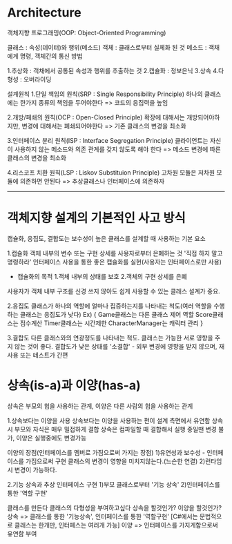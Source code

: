 # Architecture

객체지향 프로그래밍(OOP: Object-Oriented Programming)

클래스 : 속성(데이터)와 행위(메소드)
객체 : 클래스로부터 실체화 된 것
메소드 : 객채에게 명령, 객체간의 통신 방법

1.추상화 : 객채에서 공통된 속성과 행위를 추출하는 것
2.캡슐화 : 정보은닉
3.상속
4.다형성 : 오버라이딩

설계원칙
1.단일 책임의 원칙(SRP : Single Responsibility Principle)
하나의 클래스에는 한가지 종류의 책임을 두어야한다 => 코드의 응집력을 높임

2.개방/페쇄의 원칙(OCP : Open-Closed Principle)
확장에 대해서는 개방되어야하지만, 변경에 대해서는 폐쇄되어야한다 => 기존 클래스의 변경을 최소화

3.인터페이스 분리 원칙(ISP : Interface Segregation Principle)
클라이언트는 자신이 사용하지 않는 메소드와 의존 관계를 갖지 않도록 해야 한다 => 메소드 변경에 따른 클래스의 변경을 최소화

4.리스코프 치환 원칙(LSP : Liskov Substituion Principle)
고차원 모듈은 저차원 모듈에 의존하면 안된다 => 추상클래스나 인터페이스에 의존하자

------------------------------------------------------------------------
# 객체지향 설계의 기본적인 사고 방식
캡슐화, 응집도, 결합도는 보수성이 높은 클래스를 설계할 때 사용하는 기본 요소

1.캡슐화
객체 내부의 변수 또는 구현 상세를 사용자로부터 은폐하는 것
'직접 하지 말고 명령하라'
인터페이스 사용을 통한 좋은 캡슐화를 실현(사용자는 인터페이스로만 사용)

- 캡슐화의 목적
 1.객체 내부의 상태를 보호
 2.객체의 구현 상세를 은폐

 사용자가 객체 내부 구조를 신경 쓰지 않아도 쉽게 사용할 수 있는 클래스 설계가 중요.

 2.응집도
 클래스가 하나의 역할에 얼마나 집증하는지를 나타내는 척도(여러 역할을 수행하는 클래스는 응집도가 낮다)
 Ex)
 {
	 Game클래스는 다른 클래스 제어 역할
 	Score클래스는 점수계산
 	Timer클래스는 시간제한
 	CharacterManager는 캐릭터 관리
 }

 3.결합도
 다른 클래스와의 연광정도를 나타내는 척도.
 클래스는 가능한 서로 영향을 주지 않는 것이 좋다.
 결합도가 낮은 상태를 '소결합' - 외부 변경에 영향을 받지 않으며, 재사용 또는 테스트가 간편

 # 상속(is-a)과 이양(has-a)
상속은 부모의 힘을 사용하는 관계, 이양은 다른 사람의 힘을 사용하는 관계

1.상속보다는 이양을 사용
상속보다는 이양을 사용하는 편이 설계 측면에서 유연함
상속시 부모와 자식은 매우 밀접하게 결합
상속은 컴파일할 때 결합해서 실행 중일땐 변경 불가, 이양은 실행중에도 변경가능

이양의 장점(인터페이스를 멤버로 가짐으로써 가지는 장점)
1)유연성과 보수성 - 인터페이스를 가짐으로써 구현 클래스의 변경이 영향을 미치지않는다.(느슨한 연결)
2)런타임시 변경이 가능하다.

2.기능 상속과 추상 인터페이스 구현
1)부모 클래스로부터 '기능 상속'
2)인터페이스를 통한 '역할 구현'

클래스를 만든다
클래스의 다형성을 부여하고싶다
상속을 할것인가? 이양을 할것인가?
상속 => 클래스를 통한 '기능상속', 인터페이스를 통한 '역할구현' [C#에서는 문법적으로 클래스는 한개만, 인터페스는 여러개 가능]
이양 => 인터페이스를 가지게함으로써 유연함 부여

